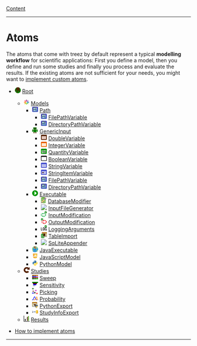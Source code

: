 [Content](../README.md)

----

# Atoms

The atoms that come with treez by default represent a typical **modelling workflow** for scientific applications: 
First you define a model, then you define and run some studies and finally you process and evaluate the results. If the
existing atoms are not sufficient for your needs, you might want to [implement custom atoms](./atoms/howToImplementAtoms.md). 

* ![](../icons/root.png) [Root](./atoms/root.md)
  * ![](../icons/models.png) [Models](./atoms/model/models.md)
    * ![](../icons/path.png) [Path](./atoms/model/path/path.md)
        * ![](../icons/filePathVariable.png) [FilePathVariable](./atoms/variable/field/filePathVariable.md)
        * ![](../icons/directoryPathVariable.png) [DirectoryPathVariable](./atoms/variable/field/directoryPathVariable.md)
    * ![](../icons/genericInput.png) [GenericInput](./atoms/model/genericInput/genericInput.md)
        * ![](../icons/doubleVariable.png) [DoubleVariable](./atoms/variable/field/doubleVariable.md)
        * ![](../icons/integerVariable.png) [IntegerVariable](./atoms/variable/field/integerVariable.md)
        * ![](../icons/quantityVariable.png) [QuantityVariable](./atoms/variable/field/quantityVariable.md)
        * ![](../icons/booleanVariable.png) [BooleanVariable](./atoms/variable/field/booleanVariable.md)
        * ![](../icons/stringVariable.png) [StringVariable](./atoms/variable/field/stringVariable.md)
        * ![](../icons/stringItemVariable.png) [StringItemVariable](./atoms/variable/field/stringItemVariable.md)
        * ![](../icons/filePathVariable.png) [FilePathVariable](./atoms/variable/field/filePathVariable.md)
        * ![](../icons/directoryPathVariable.png) [DirectoryPathVariable](./atoms/variable/field/directoryPathVariable.md)
    * ![](../icons/run.png) [Executable](./atoms/model/executable/executable.md) 
        * ![](../icons/databaseModifier.png) [DatabaseModifier](./atoms/models/code/databaseModifier.md)
        * ![](../icons/inputFileGeneator.png) [InputFileGenerator](./atoms/models/inputFileGenerator/inputFileGenerator.md)
        * ![](../icons/inputModification.png) [InputModification](./atoms/models/executable/inputModification.md)
        * ![](../icons/outputModification.png) [OutputModification](./atoms/models/executable/outputModification.md)
        * ![](../icons/loggingArguments.png) [LoggingArguments](./atoms/models/executable/loggingArguments.md)
        * ![](../icons/tableImport.png) [TableImport](./atoms/models/executable/tableImport.md)
        * ![](../icons/sqLiteAppender.png) [SqLiteAppender](./atoms/models/sqLiteAppender/sqLiteAppender.md)
    * ![](../icons/java.png) [JavaExecutable](./atoms/model/executable/javaExecutable.md)  
    * ![](../icons/javaScript.png) [JavaScriptModel](./atoms/model/code/javaScriptModel.md)
    * ![](../icons/python.png) [PythonModel](./atoms/model/code/pythonModel.md)
  * ![](../icons/studies.png) [Studies](./atoms/study/studies.md)
    * ![](../icons/sweep.png) [Sweep](./atoms/study/sweep/sweep.md)
    * ![](../icons/sensitivity.png) [Sensitivity](./atoms/study/sensitivity/sensitivity.md)
    * ![](../icons/picking.png) [Picking](./atoms/study/picking/picking.md)
    * ![](../icons/probability.png) [Probability](./atoms/study/probability/probability.md)
    * ![](../icons/pythonExport.png) [PythonExport](./atoms/study/pythonExport/pythonExport.md)
    * ![](../icons/studyInfoExport.png) [StudyInfoExport](./atoms/study/studyInfoExport/studyInfoExport.md)
  * ![](../icons/results.png) [Results](./atoms/result/results.md)

* [How to implement atoms](./atoms/howToImplementAtoms.md)

----


